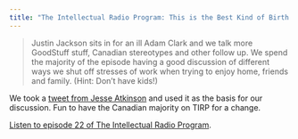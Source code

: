 ```yaml
---
title: "The Intellectual Radio Program: This is the Best Kind of Birth Control"
---
```

<blockquote><p>
  Justin Jackson sits in for an ill Adam Clark and we talk more GoodStuff stuff, Canadian stereotypes and other follow up. We spend the majority of the episode having a good discussion of different ways we shut off stresses of work when trying to enjoy home, friends and family. (Hint: Don’t have kids!)
</p></blockquote>
<p>We took a <a href="https://twitter.com/jsatk/status/428381709780791296">tweet from Jesse Atkinson</a> and used it as the basis for our discussion. Fun to have the Canadian majority on TIRP for a change.</p>
<p><a href="http://www.ssktn.com/tirp/22/">Listen to episode 22 of The Intellectual Radio Program</a>.</p>
